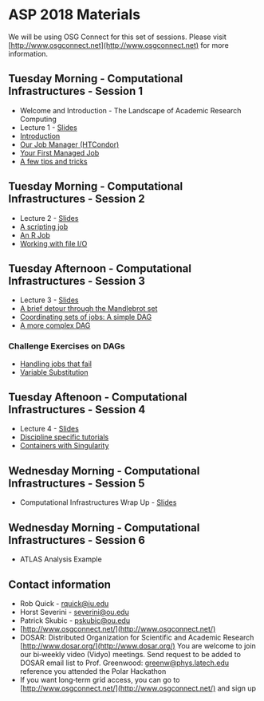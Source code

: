 # ASP 2018 Materials

We will be using OSG Connect for this set of sessions. Please visit [http://www.osgconnect.net](http://www.osgconnect.net) for more information.

## Tuesday Morning - Computational Infrastructures - Session 1

   * Welcome and Introduction - The Landscape of Academic Research Computing
   * Lecture 1 - [Slides](https://github.com/opensciencegrid/dosar/blob/master/docs/Materials/Lecture1-2017-DSP.pdf)
   * [Introduction](https://github.com/opensciencegrid/dosar/blob/master/docs/Materials/01-Introduction.md) 
   * [Our Job Manager (HTCondor)](https://github.com/opensciencegrid/dosar/blob/master/docs/Materials/02-OurJobManager.md)
   * [Your First Managed Job](https://github.com/opensciencegrid/dosar/blob/master/docs/Materials/03-FirstManagedJob.md)
   * [A few tips and tricks](https://github.com/opensciencegrid/dosar/blob/master/docs/Materials/04-TipsandTricks.md)
   
## Tuesday Morning - Computational Infrastructures - Session 2

   * Lecture 2 - [Slides](https://github.com/opensciencegrid/dosar/blob/master/docs/Materials/Lecture2-2017-DSP.pdf)
   * [A scripting job](https://github.com/opensciencegrid/dosar/blob/master/docs/Materials/05-ScriptingJob.md)
   * [An R Job](https://github.com/opensciencegrid/dosar/blob/master/docs/Materials/06-RJob.md)
   * [Working with file I/O](https://github.com/opensciencegrid/dosar/blob/master/docs/Materials/07-WorkingwithFiles.md)
   
## Tuesday Afternoon - Computational Infrastructures - Session 3

   * Lecture 3 - [Slides](https://github.com/opensciencegrid/dosar/blob/master/docs/Materials/Lecture3-2017-DSP.pdf)
   * [A brief detour through the Mandlebrot set](https://github.com/opensciencegrid/dosar/blob/master/docs/Materials/08-Mandlebrot.md)
   * [Coordinating sets of jobs: A simple DAG](https://github.com/opensciencegrid/dosar/blob/master/docs/Materials/09-SimpleDAG.md)
   * [A more complex DAG](https://github.com/opensciencegrid/dosar/blob/master/docs/Materials/10-ComplexDAG.md)
   
### Challenge Exercises on DAGs

   * [Handling jobs that fail](https://github.com/opensciencegrid/dosar/blob/master/docs/Materials/11-HandlingFailure.md)
   * [Variable Substitution](https://github.com/opensciencegrid/dosar/blob/master/docs/Materials/12-VariableSubstitution.md)
   
## Tuesday Aftenoon - Computational Infrastructures - Session 4

   * Lecture 4 - [Slides](https://github.com/opensciencegrid/dosar/blob/master/docs/Materials/Lecture4-2017-DSP.pdf)
   * [Discipline specific tutorials](https://github.com/opensciencegrid/dosar/blob/master/docs/Materials/13-DisciplineTutorials.md)
   * [Containers with Singularity](https://github.com/opensciencegrid/dosar/blob/master/docs/Materials/14-Containers.md)
   
## Wednesday Morning - Computational Infrastructures - Session 5
   * Computational Infrastructures Wrap Up - [Slides](https://github.com/opensciencegrid/dosar/blob/master/docs/Materials/Lecture5-2017-DSP.pdf)
   
## Wednesday Morning - Computational Infrastructures - Session 6
   * ATLAS Analysis Example
   
## Contact information

   * Rob Quick - rquick@iu.edu
   * Horst Severini - severini@ou.edu
   * Patrick Skubic - pskubic@ou.edu
   * [http://www.osgconnect.net/](http://www.osgconnect.net/)
   * DOSAR: Distributed Organization for Scientific and Academic Research [http://www.dosar.org/](http://www.dosar.org/) You are welcome to join our bi‐weekly video (Vidyo) meetings. Send request to be added to DOSAR email list to Prof. Greenwood: greenw@phys.latech.edu reference you attended the Polar Hackathon
   * If you want long‐term grid access, you can go to [http://www.osgconnect.net/](http://www.osgconnect.net/) and sign up


